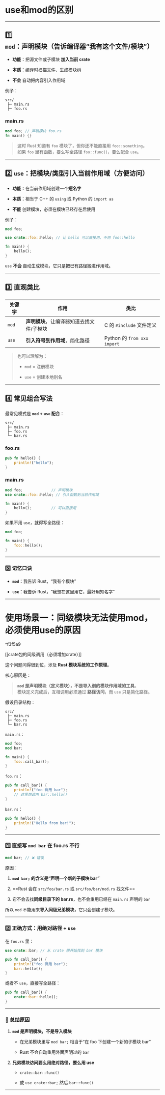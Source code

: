 

# use和mod的区别

---

## 1️⃣ `mod`：声明模块（告诉编译器“我有这个文件/模块”）

- **功能**：把源文件或子模块 **加入当前 crate**
    
- **本质**：编译时扫描文件、生成模块树
    
- **不会** 自动把内容引入作用域
    

例子：

```
src/
 ├─ main.rs
 ├─ foo.rs
```

### main.rs

```rust
mod foo; // 声明模块 foo.rs
fn main() {}
```

> 这时 Rust 知道有 `foo` 模块了，但你还不能直接用 `foo::something`，  
> 如果 `foo` 里有函数，要么写全路径 `foo::func()`，要么配合 `use`。

---

## 2️⃣ `use`：把模块/类型引入当前作用域（方便访问）

- **功能**：在当前作用域创建一个**短名字**
    
- **本质**：相当于 C++ 的 `using` 或 Python 的 `import as`
    
- **不能** 创建模块，必须在模块已经存在后使用
    

例子：

```rust
mod foo;

use crate::foo::hello; // 让 hello 可以直接用，不用 foo::hello

fn main() {
    hello();
}
```

`use` **不会** 自动生成模块，它只是把已有路径搬进作用域。

---

## 3️⃣ 直观类比

|关键字|作用|类比|
|---|---|---|
|`mod`|**声明模块**，让编译器知道去找文件/子模块|C 的 `#include` 文件定义|
|`use`|**引入符号到作用域**，简化路径|Python 的 `from xxx import`|

> 也可以理解为：
> 
> - `mod` = 注册模块
>     
> - `use` = 创建本地别名
>     

---

## 4️⃣ 常见组合写法

最常见模式是 **`mod` + `use` 配合**：

```
src/
 ├─ main.rs
 ├─ foo.rs
 └─ bar.rs
```

### foo.rs

```rust
pub fn hello() {
    println!("hello");
}
```

### main.rs

```rust
mod foo;             // 声明模块
use crate::foo::hello; // 引入函数到当前作用域

fn main() {
    hello();         // 可以直接用
}
```

如果不用 `use`，就得写全路径：

```rust
mod foo;

fn main() {
    foo::hello();
}
```

---

### 5️⃣ 记忆口诀

- **`mod`**：我告诉 Rust，“我有个模块”
    
- **`use`**：我告诉 Rust，“我想在这里用它，最好用短名字”
    

---


# 使用场景一：同级模块无法使用mod，必须使用use的原因

^f3f5a9

[[crate包的同级调用（必须增加crate）]]

这个问题问得很到位，涉及 **Rust 模块系统的工作原理**。

核心原因是：

> **`mod` 是声明模块（定义模块），不是导入别的模块作用域的工具**。  
> 模块定义完成后，互相调用必须通过 **路径访问**，而 `use` 只是简化路径。


假设目录结构：

```
src/
 ├─ main.rs
 ├─ foo.rs
 └─ bar.rs
```

`main.rs`：

```rust
mod foo;
mod bar;

fn main() {
    foo::call_bar();
}
```

`foo.rs`：

```rust
pub fn call_bar() {
    println!("foo 调用 bar");
    // 这里想调用 bar::hello()
}
```

`bar.rs`：

```rust
pub fn hello() {
    println!("Hello from bar!");
}
```

---

### 1️⃣ 直接写 `mod bar` 在 foo.rs 不行

```rust
mod bar; // ❌ 错误
```

原因：

1. **`mod bar;` 的含义是“声明一个新的子模块 bar”**
    
2. ==Rust 会在 `src/foo/bar.rs` 或 `src/foo/bar/mod.rs` 找文件==
    
3. 它不会去找**同级目录下的 bar.rs**，也不会重用已经在 `main.rs` 声明的 `bar`
    

所以 `mod` 不能用来**导入同级兄弟模块**，它只会创建子模块。

---

### 2️⃣ 正确方式：用绝对路径 + `use`

在 `foo.rs` 里：

```rust
use crate::bar; // 从 crate 根开始找到 bar 模块

pub fn call_bar() {
    println!("foo 调用 bar");
    bar::hello();
}
```

或者不 `use`，直接写全路径：

```rust
pub fn call_bar() {
    crate::bar::hello();
}
```

---

### 🔹 总结原因

1. **`mod` 是声明模块，不是导入模块**
    
    - 在兄弟模块里写 `mod bar;` 相当于“在 foo 下创建一个新的子模块 bar”
        
    - Rust 不会自动重用外面声明过的 `bar`
        
2. **兄弟模块访问要么用绝对路径，要么用 use**
    
    - `crate::bar::func()`
        
    - 或 `use crate::bar;` 然后 `bar::func()`
        

---
